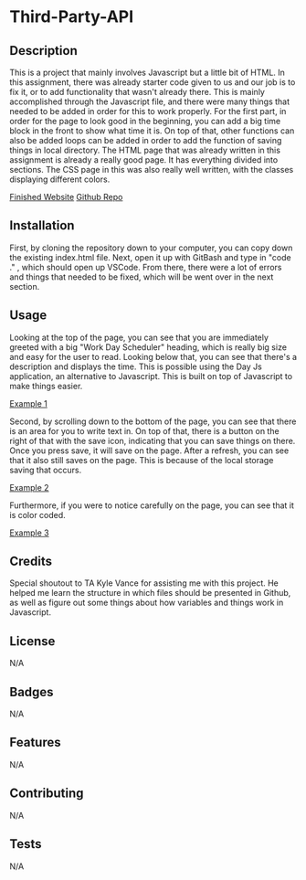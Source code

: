 # Third-Party-API

## Description 

This is a project that mainly involves Javascript but a little bit of HTML. In this assignment, there was already starter code given to us and our job is to fix it, or to add functionality that wasn't already there. This is mainly accomplished through the Javascript file, and there were many things that needed to be added in order for this to work properly. For the first part, in order for the page to look good in the beginning, you can add a big time block in the front to show what time it is. On top of that, other functions can also be added loops can be added in order to add the function of saving things in local directory. The HTML page that was already written in this assignment is already a really good page. It has everything divided into sections. The CSS page in this was also really well written, with the classes displaying different colors.

[Finished Website](https://kevinhng77.github.io/Third-Party-API/)
[Github Repo](https://github.com/kevinhng77/Third-Party-API)


## Installation

First, by cloning the repository down to your computer, you can copy down the existing index.html file. Next, open it up with GitBash and type in "code ." , which should open up VSCode. From there, there were a lot of errors and things that needed to be fixed, which will be went over in the next section.

## Usage 

Looking at the top of the page, you can see that you are immediately greeted with a big "Work Day Scheduler" heading, which is really big size and easy for the user to read. Looking below that, you can see that there's a description and displays the time. This is possible using the Day Js application, an alternative to Javascript. This is built on top of Javascript to make things easier. 

[Example 1](./assets/image1.png)

Second, by scrolling down to the bottom of the page, you can see that there is an area for you to write text in. On top of that, there is a button on the right of that with the save icon, indicating that you can save things on there. Once you press save, it will save on the page. After a refresh, you can see that it also still saves on the page. This is because of the local storage saving that occurs.

[Example 2](./assets/image2.png)

Furthermore, if you were to notice carefully on the page, you can see that it is color coded.

[Example 3](./assets/image3.png)

## Credits

Special shoutout to TA Kyle Vance for assisting me with this project. He helped me learn the structure in which files should be presented in Github, as well as figure out some things about how variables and things work in Javascript.


## License

N/A

## Badges

N/A

## Features

N/A

## Contributing

N/A

## Tests

N/A